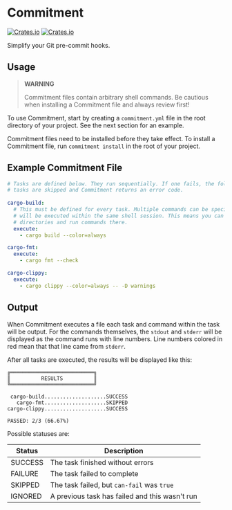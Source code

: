 # Commitment

[![Crates.io](https://img.shields.io/crates/v/commitment.svg)](https://crates.io/crates/commitment)
[![Crates.io](https://img.shields.io/crates/l/commitment)](./LICENSE.txt)

Simplify your Git pre-commit hooks.

## Usage

> **WARNING**
> 
> Commitment files contain arbitrary shell commands. Be cautious when installing
> a Commitment file and always review first!

To use Commitment, start by creating a `commitment.yml` file in the root
directory of your project. See the next section for an example.

Commitment files need to be installed before they take effect. To install a
Commitment file, run `commitment install` in the root of your project.

## Example Commitment File

```yaml
# Tasks are defined below. They run sequentially. If one fails, the following
# tasks are skipped and Commitment returns an error code.
 
cargo-build:
  # This must be defined for every task. Multiple commands can be specified and
  # will be executed within the same shell session. This means you can change
  # directories and run commands there.
  execute:
    - cargo build --color=always

cargo-fmt:
  execute:
    - cargo fmt --check

cargo-clippy:
  execute:
    - cargo clippy --color=always -- -D warnings
```

## Output

When Commitment executes a file each task and command within the task will be
output. For the commands themselves, the `stdout` and `stderr` will be displayed
as the command runs with line numbers. Line numbers colored in red mean that
that line came from `stderr`.

After all tasks are executed, the results will be displayed like this:

```
╔═══════════════════════════╗
║          RESULTS          ║
╚═══════════════════════════╝

 cargo-build....................SUCCESS
   cargo-fmt....................SKIPPED
cargo-clippy....................SUCCESS

PASSED: 2/3 (66.67%)
```

Possible statuses are:

| **Status**  | **Description**                                |
|-------------|------------------------------------------------|
| SUCCESS     | The task finished without errors               |
| FAILURE     | The task failed to complete                    |
| SKIPPED     | The task failed, but `can-fail` was `true`     |
| IGNORED     | A previous task has failed and this wasn't run |
